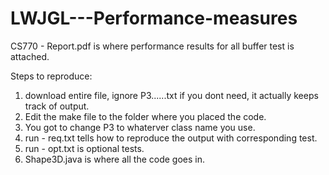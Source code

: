 # LWJGL---Performance-measures

CS770 - Report.pdf is where performance results for all buffer test is attached.

Steps to reproduce:
1. download entire file, ignore P3......txt if you dont need, it actually keeps track of output.
2. Edit the make file to the folder where you placed the code.
3. You got to change P3 to whaterver class name you use.
4. run - req.txt tells how to reproduce the output with corresponding test.
5. run - opt.txt is optional tests.
6. Shape3D.java is where all the code goes in.
